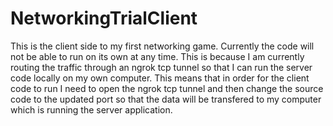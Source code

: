 # NetworkingTrialClient 
This is the client side to my first networking game.
Currently the code will not be able to run on its own at any time. This is because I am currently routing the traffic through  an ngrok tcp tunnel so that I can run the server code locally on my own computer. This means that in order for the client code to run I need to open the ngrok tcp tunnel and then change the source code to the updated port so that the data will be transfered to my computer which is running the server application.
